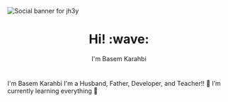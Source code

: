 ![Social banner for jh3y](https://github.com/jh3y/jh3y/raw/master/assets/header-banner--optimized.svg)
<h1 align='center'> Hi! :wave:</h1>
<p align='center'>
I'm Basem Karahbi
</p>
<h1 align='center'><iKeep Learning!</i></h1>

I'm Basem Karahbi
I'm a Husband, Father, Developer, and Teacher!!
🌱 I’m currently learning everything 🤣
<!--
**basimkarhabi/basimkarhabi** is a ✨ _special_ ✨ repository because its `README.md` (this file) appears on your GitHub profile.

Here are some ideas to get you started:

- 🔭 I’m currently working on ...
- 🌱 I’m currently learning ...
- 👯 I’m looking to collaborate on ...
- 🤔 I’m looking for help with ...
- 💬 Ask me about ...
- 📫 How to reach me: ...
- 😄 Pronouns: ...
- ⚡ Fun fact: ...
-->
